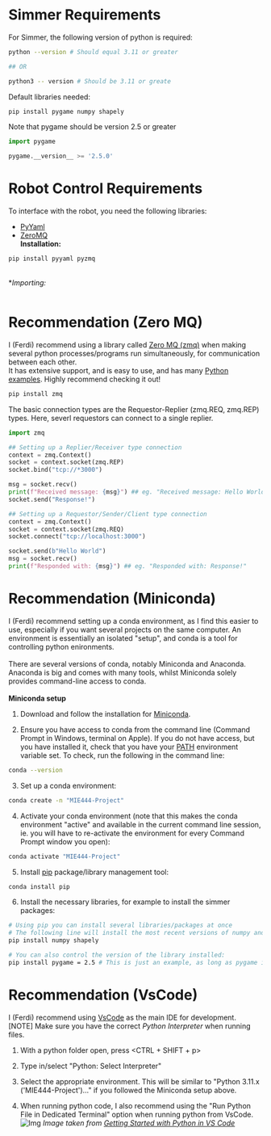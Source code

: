 # Simmer Requirements
For Simmer, the following version of python is required:
```bash
python --version # Should equal 3.11 or greater

## OR

python3 -- version # Should be 3.11 or greate
```

Default libraries needed:
```bash
pip install pygame numpy shapely
```

Note that pygame should be version 2.5 or greater
```python
import pygame

pygame.__version__ >= '2.5.0'
```

# Robot Control Requirements
To interface with the robot, you need the following libraries:
- [PyYaml](https://github.com/yaml/pyyaml)
- [ZeroMQ](https://zeromq.org/)
<br>**Installation:**
```bash
pip install pyyaml pyzmq
```
<br>**Importing:*
```python

```

# Recommendation (Zero MQ)
I (Ferdi) recommend using a library called [Zero MQ (zmq)](https://zeromq.org/) when making several python processes/programs run simultaneously, for communication between each other.
<br>It has extensive support, and is easy to use, and has many [Python examples](https://zeromq.org/languages/python/). Highly recommend checking it out!
```bash
pip install zmq
```
The basic connection types are the Requestor-Replier (zmq.REQ, zmq.REP) types. Here, severl requestors can connect to a single replier.
```python
import zmq

## Setting up a Replier/Receiver type connection
context = zmq.Context()
socket = context.socket(zmq.REP)
socket.bind("tcp://*3000")

msg = socket.recv()
print(f"Received message: {msg}") ## eg. "Received message: Hello World"
socket.send("Response!")

## Setting up a Requestor/Sender/Client type connection
context = zmq.Context()
socket = context.socket(zmq.REQ)
socket.connect("tcp://localhost:3000")

socket.send(b"Hello World")
msg = socket.recv()
print(f"Responded with: {msg}") ## eg. "Responded with: Response!"
```

# Recommendation (Miniconda)
I (Ferdi) recommend setting up a conda environment, as I find this easier to use, especially if you want several projects on the same computer. An environment is essentially an isolated "setup", and conda is a tool for controlling python enironments.
<br><br>There are several versions of conda, notably Miniconda and Anaconda. Anaconda is big and comes with many tools, whilst Miniconda solely provides command-line access to conda.
<br><br>**Miniconda setup**

1. Download and follow the installation for [Miniconda](https://docs.conda.io/projects/miniconda/en/latest/).

2. Ensure you have access to conda from the command line (Command Prompt in Windows, terminal on Apple). If you do not have access, but you have installed it, check that you have your [PATH](https://superuser.com/questions/284342/what-are-path-and-other-environment-variables-and-how-can-i-set-or-use-them) environment variable set. To check, run the following in the command line:
```bash
conda --version
```

3. Set up a conda environment:
```bash
conda create -n "MIE444-Project"
```

4. Activate your conda environment (note that this makes the conda environment "active" and available in the current command line session, ie. you will have to re-activate the environment for every Command Prompt window you open):
```bash
conda activate "MIE444-Project"
```

5. Install [pip](https://realpython.com/what-is-pip/) package/library management tool:
```bash
conda install pip
```

6. Install the necessary libraries, for example to install the simmer packages:
```bash
# Using pip you can install several libraries/packages at once
# The following line will install the most recent versions of numpy and shapely packages:
pip install numpy shapely

# You can also control the version of the library installed:
pip install pygame = 2.5 # This is just an example, as long as pygame is 2.5 or greater you should be fine
```

# Recommendation (VsCode)
I (Ferdi) recommend using [VsCode](https://code.visualstudio.com/) as the main IDE for development.
<br>[NOTE] Make sure you have the correct *Python Interpreter* when running files.

1. With a python folder open, press \<CTRL + SHIFT + p\>

2. Type in/select "Python: Select Interpreter"

3. Select the appropriate environment. This will be similar to "Python 3.11.x ('MIE444-Project')..." if you followed the Miniconda setup above.

4. When running python code, I also recommend using the "Run Python File in Dedicated Terminal" option when running python from VsCode.
![Img](https://code.visualstudio.com/assets/docs/python/tutorial/debug-python-file-in-terminal-button.png)
*Image taken from [Getting Started with Python in VS Code](https://code.visualstudio.com/docs/python/python-tutorial)*

